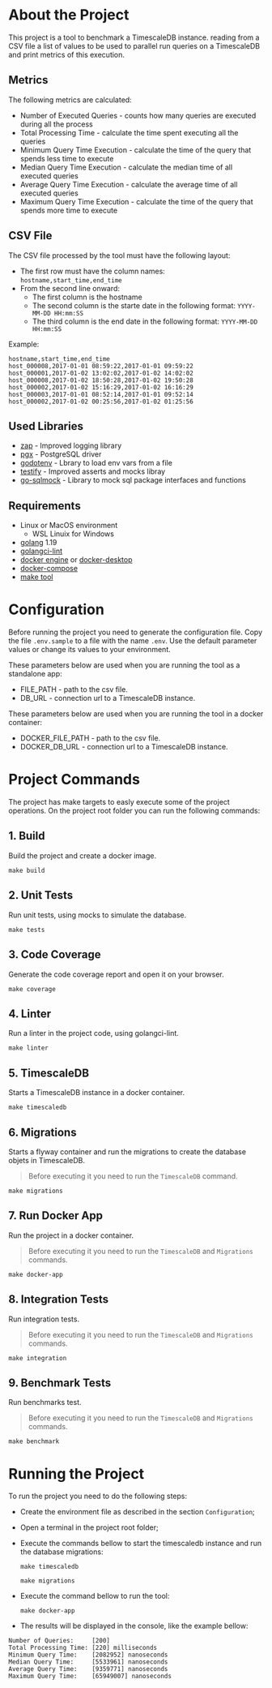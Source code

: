 # About the Project

This project is a tool to benchmark a TimescaleDB instance. reading from a CSV file a list of values to be used to parallel run queries on a TimescaleDB and print metrics of this execution.

## Metrics

The following metrics are calculated:
- Number of Executed Queries - counts how many queries are executed during all the process
- Total Processing Time - calculate the time spent executing all the queries
- Minimum Query Time Execution - calculate the time of the query that spends less time to execute
- Median Query Time Execution - calculate the median time of all executed queries
- Average Query Time Execution - calculate the average time of all executed queries
- Maximum Query Time Execution - calculate the time of the query that spends more time to execute

## CSV File

The CSV file processed by the tool must have the following layout:
- The first row must have the column names: ``hostname,start_time,end_time``
- From the second line onward:
    - The first column is the hostname
    - The second column is the starte date in the following format: ``YYYY-MM-DD HH:mm:SS``
    - The third column is the end date in the following format: ``YYYY-MM-DD HH:mm:SS``

Example:
```
hostname,start_time,end_time
host_000008,2017-01-01 08:59:22,2017-01-01 09:59:22
host_000001,2017-01-02 13:02:02,2017-01-02 14:02:02
host_000008,2017-01-02 18:50:28,2017-01-02 19:50:28
host_000002,2017-01-02 15:16:29,2017-01-02 16:16:29
host_000003,2017-01-01 08:52:14,2017-01-01 09:52:14
host_000002,2017-01-02 00:25:56,2017-01-02 01:25:56
```

## Used Libraries
-	[zap](https://pkg.go.dev/go.uber.org/zap) - Improved logging library
- 	[pgx](github.com/jackc/pgx/v5) - PostgreSQL driver
-	[godotenv](github.com/joho/godotenv) - Lbrary to load env vars from a file
-	[testify](github.com/stretchr/testify) - Improved asserts and mocks libray
-	[go-sqlmock](github.com/DATA-DOG/go-sqlmock) - Library to mock sql package interfaces and functions

## Requirements
- Linux or MacOS environment
    - WSL Linuix for Windows
- [golang](https://go.dev) 1.19
- [golangci-lint](https://golangci-lint.run/usage/install/)
- [docker engine](https://docs.docker.com/engine/install/) or [docker-desktop](https://www.docker.com/products/docker-desktop/)
- [docker-compose](https://docs.docker.com/compose/install/)
- [make tool](https://www.gnu.org/software/make/)

# Configuration

Before running the project you need to generate the configuration file. Copy the file ``.env.sample`` to a file with the name ``.env``. Use the default parameter values or change its values to your environment.

These parameters below are used when you are running the tool as a standalone app:
- FILE_PATH - path to the csv file.
- DB_URL - connection url to a TimescaleDB instance.

These parameters below are used when you are running the tool in a docker container:
- DOCKER_FILE_PATH - path to the csv file.
- DOCKER_DB_URL - connection url to a TimescaleDB instance.

# Project Commands

The project has make targets to easly execute some of the project operations. On the project root folder you can run the following commands:

## 1. Build
Build the project and create a docker image.

```make build```

## 2. Unit Tests
Run unit tests, using mocks to simulate the database.

```make tests```

## 3. Code Coverage
Generate the code coverage report and open it on your browser.

```make coverage```

## 4. Linter
Run a linter in the project code, using golangci-lint.

```make linter```

## 5. TimescaleDB

Starts a TimescaleDB instance in a docker container.

```make timescaledb```

## 6. Migrations

Starts a flyway container and run the migrations to create the database objets in TimescaleDB.
> Before executing it you need to run the ``TimescaleDB`` command.

```make migrations```

## 7. Run Docker App

Run the project in a docker container.
> Before executing it you need to run the ``TimescaleDB`` and ``Migrations`` commands.

```make docker-app```

## 8. Integration Tests

Run integration tests.
> Before executing it you need to run the ``TimescaleDB`` and ``Migrations`` commands.

```make integration```

## 9. Benchmark Tests

Run benchmarks test.
> Before executing it you need to run the ``TimescaleDB`` and ``Migrations`` commands.

```make benchmark```

# Running the Project

To run the project you need to do the following steps:
- Create the environment file as described in the section ``Configuration``;

- Open a terminal in the project root folder;

- Execute the commands bellow to start the timescaledb instance and run the database migrations:

    ```make timescaledb```

    ```make migrations```

- Execute the command bellow to run the tool:

    ```make docker-app```

- The results will be displayed in the console, like the example bellow:
```timescale-assignment-app | 2023-02-06T16:08:30.285Z     INFO    ##### Processing Results #####
Number of Queries:     [200]
Total Processing Time: [220] milliseconds
Minimum Query Time:    [2082952] nanoseconds
Median Query Time:     [5533961] nanoseconds
Average Query Time:    [9359771] nanoseconds
Maximum Query Time:    [65949007] nanoseconds
```
